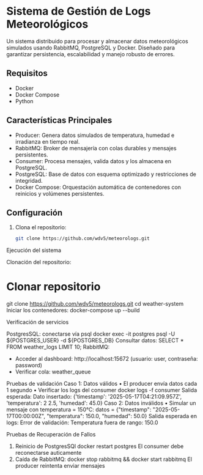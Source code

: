 # Sistema de Gestión de Logs Meteorológicos
Un sistema distribuido para procesar y almacenar datos meteorológicos simulados usando RabbitMQ, PostgreSQL y Docker. Diseñado para garantizar persistencia, escalabilidad y manejo robusto de errores.

## Requisitos
- Docker
- Docker Compose
- Python 

  
## Características Principales
- Producer: Genera datos simulados de temperatura, humedad e irradianza en tiempo real.
- RabbitMQ: Broker de mensajería con colas durables y mensajes persistentes.
- Consumer: Procesa mensajes, valida datos y los almacena en PostgreSQL.
- PostgreSQL: Base de datos con esquema optimizado y restricciones de integridad.
- Docker Compose: Orquestación automática de contenedores con reinicios y volúmenes persistentes.

## Configuración
1. Clona el repositorio:
   ```bash
   git clone https://github.com/wdv5/meteorologs.git

Ejecución del sistema

Clonación del repositorio:
# Clonar repositorio
git clone https://github.com/wdv5/meteorologs.git
cd weather-system
Iniciar los contenedores:
docker-compose up --build

Verificación de servicios

PostgresSQL: conectarse vía psql
docker exec -it postgres psql -U ${POSTGRES_USER} -d ${POSTGRES_DB}
Consultar datos:
SELECT * FROM weather_logs LIMIT 10;
RabbitMQ:
- Acceder al dashboard: http://localhost:15672 (usuario: user, contraseña: password)
- Verificar cola: weather_queue

Pruebas de validación
Caso 1: Datos válidos
• El producer envía datos cada 1 segundo
• Verificar los logs del consumer
docker logs -f consumer
 Salida esperada:
Dato insertado: {'timestamp': '2025-05-17T04:21:09.957Z', 'temperatura': 2
2.5, 'humedad': 45.0}
Caso 2: Datos inválidos
• Simular un mensaje con temperatura = 150°C:
datos = {"timestamp": "2025-05-17T00:00:00Z", "temperatura": 150.0,
"humedad": 50.0}
Salida esperada en logs:
 Error de validación: Temperatura fuera de rango: 150.0

Pruebas de Recuperación de Fallos
1. Reinicio de PostgresSQl
docker restart postgres
El consumer debe reconectarse auticamente
2. Caída de RabbitMQ:
docker stop rabbitmq && docker start rabbitmq
El producer reintenta enviar mensajes
